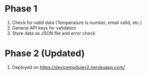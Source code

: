 # Phase 1 
1. Check for valid data (Temperature is number, email valid, etc.)
2. General API keys for validation
3. Store data as JSON file and error check

# Phase 2 (Updated)
1. Deployed on https://devicemodulev2.herokuapp.com/
